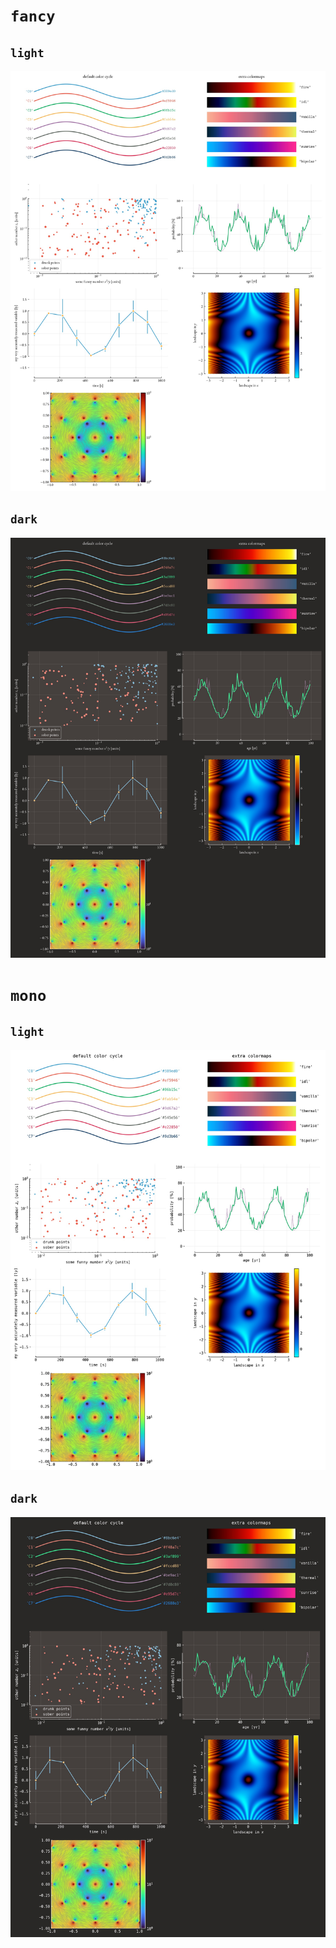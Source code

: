 # `fancy`

## `light`
![fancy_light](fancy_light.jpg)

## `dark`
![fancy_dark](fancy_dark.jpg)

# `mono`

## `light`
![mono_light](mono_light.jpg)

## `dark`
![mono_dark](mono_dark.jpg)
